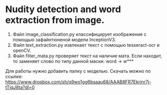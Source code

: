 # Nudity detection and word extraction from image.
1. Файл image_classification.py классифицирует изображение с помощью зафайнтюненой модели InceptionV3.
2. Файл text_extraction.py извлекает текст с помощью tesseract-ocr и openCV. 
3. Файл filter_mata.py проверяет текст на наличие мата. Если находит, то заменяет слово по типу данной маски: word -> w***

Для работы нужно добавить папку с моделью. Скачать можно по ссылке: https://www.dropbox.com/sh/q9wo1gg6bsaau68/AAAB8FR7Ekrjnr7j-tTiqJ8ta?dl=0
